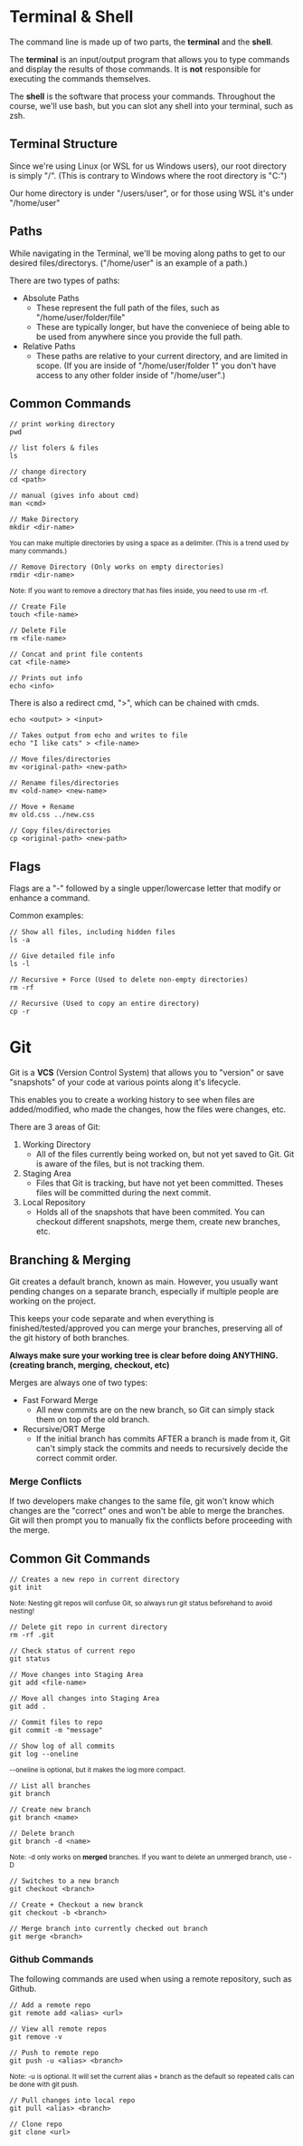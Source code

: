 # Terminal & Shell

The command line is made up of two parts, the **terminal** and the **shell**.

The **terminal** is an input/output program that allows you to type commands and display the results of those commands. It is **not** responsible for executing the commands themselves.

The **shell** is the software that process your commands. Throughout the course, we'll use bash, but you can slot any shell into your terminal, such as zsh.

## Terminal Structure

Since we're using Linux (or WSL for us Windows users), our root directory is simply "/". (This is contrary to Windows where the root directory is "C:")

Our home directory is under "/users/user", or for those using WSL it's under "/home/user"

## Paths

While navigating in the Terminal, we'll be moving along paths to get to our desired files/directorys. ("/home/user" is an example of a path.)

There are two types of paths:

- Absolute Paths
  - These represent the full path of the files, such as "/home/user/folder/file"
  - These are typically longer, but have the conveniece of being able to be used from anywhere since you provide the full path.
- Relative Paths
  - These paths are relative to your current directory, and are limited in scope. (If you are inside of "/home/user/folder 1" you don't have access to any other folder inside of "/home/user".)

## Common Commands

```
// print working directory
pwd
```

```
// list folers & files
ls
```

```
// change directory
cd <path>
```

```
// manual (gives info about cmd)
man <cmd>
```

```
// Make Directory
mkdir <dir-name>
```

<sub>You can make multiple directories by using a space as a delimiter. (This is a trend used by many commands.)</sub>

```
// Remove Directory (Only works on empty directories)
rmdir <dir-name>
```

<sub>Note: If you want to remove a directory that has files inside, you need to use rm -rf.</sub>

```
// Create File
touch <file-name>
```

```
// Delete File
rm <file-name>
```

```
// Concat and print file contents
cat <file-name>
```

```
// Prints out info
echo <info>
```

There is also a redirect cmd, ">", which can be chained with cmds.

```
echo <output> > <input>

// Takes output from echo and writes to file
echo "I like cats" > <file-name>
```

```
// Move files/directories
mv <original-path> <new-path>

// Rename files/directories
mv <old-name> <new-name>

// Move + Rename
mv old.css ../new.css
```

```
// Copy files/directories
cp <original-path> <new-path>
```

## Flags

Flags are a "-" followed by a single upper/lowercase letter that modify or enhance a command.

Common examples:

```
// Show all files, including hidden files
ls -a

// Give detailed file info
ls -l

// Recursive + Force (Used to delete non-empty directories)
rm -rf

// Recursive (Used to copy an entire directory)
cp -r
```

# Git

Git is a **VCS** (Version Control System) that allows you to "version" or save "snapshots" of your code at various points along it's lifecycle.

This enables you to create a working history to see when files are added/modified, who made the changes, how the files were changes, etc.

There are 3 areas of Git:

1. Working Directory
   - All of the files currently being worked on, but not yet saved to Git. Git is aware of the files, but is not tracking them.
2. Staging Area
   - Files that Git is tracking, but have not yet been committed. Theses files will be committed during the next commit.
3. Local Repository
   - Holds all of the snapshots that have been commited. You can checkout different snapshots, merge them, create new branches, etc.

## Branching & Merging

Git creates a default branch, known as main. However, you usually want pending changes on a separate branch, especially if multiple people are working on the project.

This keeps your code separate and when everything is finished/tested/approved you can merge your branches, preserving all of the git history of both branches.

**Always make sure your working tree is clear before doing ANYTHING. (creating branch, merging, checkout, etc)**

Merges are always one of two types:

- Fast Forward Merge
  - All new commits are on the new branch, so Git can simply stack them on top of the old branch.
- Recursive/ORT Merge
  - If the initial branch has commits AFTER a branch is made from it, Git can't simply stack the commits and needs to recursively decide the correct commit order.

### Merge Conflicts

If two developers make changes to the same file, git won't know which changes are the "correct" ones and won't be able to merge the branches. Git will then prompt you to manually fix the conflicts before proceeding with the merge.

## Common Git Commands

```
// Creates a new repo in current directory
git init
```

<sub> Note: Nesting git repos will confuse Git, so always run git status beforehand to avoid nesting! </sub>

```
// Delete git repo in current directory
rm -rf .git
```

```
// Check status of current repo
git status
```

```
// Move changes into Staging Area
git add <file-name>

// Move all changes into Staging Area
git add .
```

```
// Commit files to repo
git commit -m "message"
```

```
// Show log of all commits
git log --oneline
```

<sub>--oneline is optional, but it makes the log more compact.</sub>

```
// List all branches
git branch

// Create new branch
git branch <name>

// Delete branch
git branch -d <name>
```

<sub>Note: -d only works on **merged** branches. If you want to delete an unmerged branch, use -D</sub>

```
// Switches to a new branch
git checkout <branch>

// Create + Checkout a new branck
git checkout -b <branch>
```

```
// Merge branch into currently checked out branch
git merge <branch>
```

### Github Commands

The following commands are used when using a remote repository, such as Github.

```
// Add a remote repo
git remote add <alias> <url>

// View all remote repos
git remove -v
```

```
// Push to remote repo
git push -u <alias> <branch>
```

<sub>Note: -u is optional. It will set the current alias + branch as the default so repeated calls can be done with git push.

```
// Pull changes into local repo
git pull <alias> <branch>
```

```
// Clone repo
git clone <url>
```
